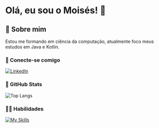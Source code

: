
# Olá, eu sou o Moisés! 👋

## 🚀 Sobre mim
Estou me formando em ciência da computação, atualmente foco meus estudos em Java e Kotlin.


### 🤙 Conecte-se comigo
 [![LinkedIn](https://img.shields.io/badge/LinkedIn-1572B6?style=for-the-badge&logo=linkedin&logoColor=white)](https://www.linkedin.com/in/moises-dias-aa0bb75a/)


### 🧠 GitHub Stats

![Top Langs](https://github-readme-stats-git-masterrstaa-rickstaa.vercel.app/api/top-langs/?username=MoisesDN&layout=compact&bg_color=000&border_color=30A3DC&title_color=E94D5F&text_color=FFF)

### 👩‍💻 Habilidades 


[![My Skills](https://skillicons.dev/icons?i=java,kotlin,aws,docker,git,linux,windows,mysql,maven,mongodb,postgres,spring&theme=light)](https://skillicons.dev)
